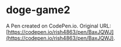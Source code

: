 # doge-game2

A Pen created on CodePen.io. Original URL: [https://codepen.io/rish4863/pen/BaxJQWJ](https://codepen.io/rish4863/pen/BaxJQWJ).


